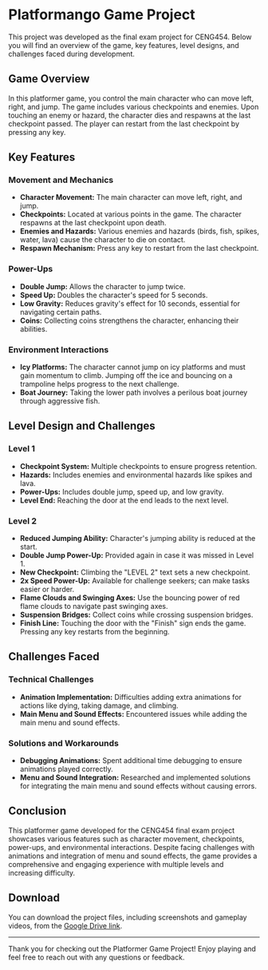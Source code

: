 # Platformango Game Project

This project was developed as the final exam project for CENG454. Below you will find an overview of the game, key features, level designs, and challenges faced during development.

## Game Overview

In this platformer game, you control the main character who can move left, right, and jump. The game includes various checkpoints and enemies. Upon touching an enemy or hazard, the character dies and respawns at the last checkpoint passed. The player can restart from the last checkpoint by pressing any key.

## Key Features

### Movement and Mechanics
- **Character Movement:** The main character can move left, right, and jump.
- **Checkpoints:** Located at various points in the game. The character respawns at the last checkpoint upon death.
- **Enemies and Hazards:** Various enemies and hazards (birds, fish, spikes, water, lava) cause the character to die on contact.
- **Respawn Mechanism:** Press any key to restart from the last checkpoint.

### Power-Ups
- **Double Jump:** Allows the character to jump twice.
- **Speed Up:** Doubles the character's speed for 5 seconds.
- **Low Gravity:** Reduces gravity's effect for 10 seconds, essential for navigating certain paths.
- **Coins:** Collecting coins strengthens the character, enhancing their abilities.

### Environment Interactions
- **Icy Platforms:** The character cannot jump on icy platforms and must gain momentum to climb. Jumping off the ice and bouncing on a trampoline helps progress to the next challenge.
- **Boat Journey:** Taking the lower path involves a perilous boat journey through aggressive fish.

## Level Design and Challenges

### Level 1
- **Checkpoint System:** Multiple checkpoints to ensure progress retention.
- **Hazards:** Includes enemies and environmental hazards like spikes and lava.
- **Power-Ups:** Includes double jump, speed up, and low gravity.
- **Level End:** Reaching the door at the end leads to the next level.

### Level 2
- **Reduced Jumping Ability:** Character's jumping ability is reduced at the start.
- **Double Jump Power-Up:** Provided again in case it was missed in Level 1.
- **New Checkpoint:** Climbing the "LEVEL 2" text sets a new checkpoint.
- **2x Speed Power-Up:** Available for challenge seekers; can make tasks easier or harder.
- **Flame Clouds and Swinging Axes:** Use the bouncing power of red flame clouds to navigate past swinging axes.
- **Suspension Bridges:** Collect coins while crossing suspension bridges.
- **Finish Line:** Touching the door with the "Finish" sign ends the game. Pressing any key restarts from the beginning.

## Challenges Faced

### Technical Challenges
- **Animation Implementation:** Difficulties adding extra animations for actions like dying, taking damage, and climbing.
- **Main Menu and Sound Effects:** Encountered issues while adding the main menu and sound effects.

### Solutions and Workarounds
- **Debugging Animations:** Spent additional time debugging to ensure animations played correctly.
- **Menu and Sound Integration:** Researched and implemented solutions for integrating the main menu and sound effects without causing errors.

## Conclusion

This platformer game developed for the CENG454 final exam project showcases various features such as character movement, checkpoints, power-ups, and environmental interactions. Despite facing challenges with animations and integration of menu and sound effects, the game provides a comprehensive and engaging experience with multiple levels and increasing difficulty.

## Download

You can download the project files, including screenshots and gameplay videos, from the [Google Drive link](your-google-drive-link).

---

Thank you for checking out the Platformer Game Project! Enjoy playing and feel free to reach out with any questions or feedback.
